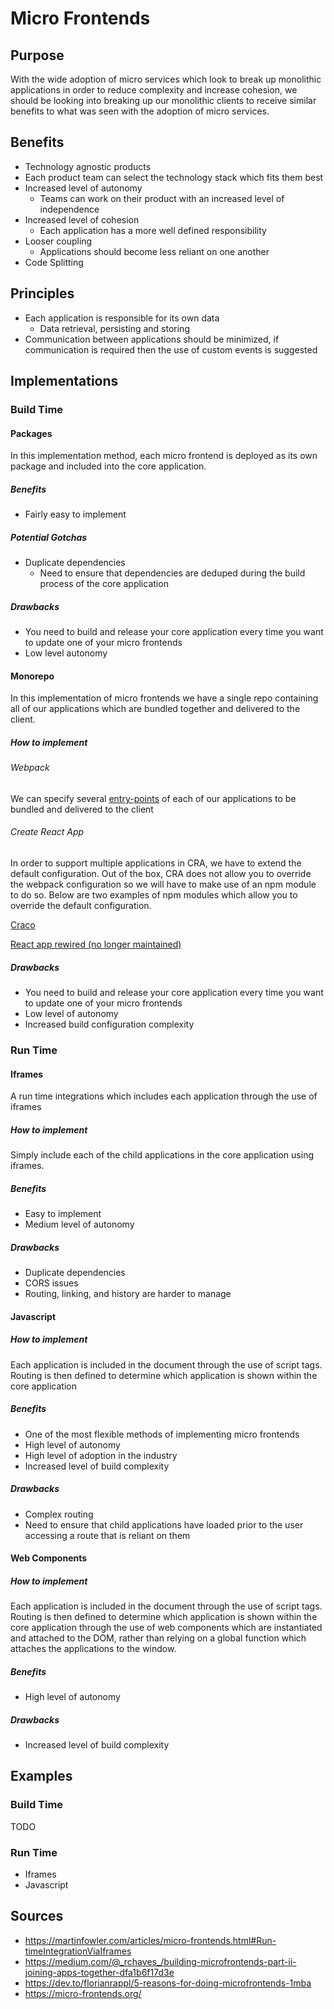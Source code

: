 # Micro Frontends

## Purpose

With the wide adoption of micro services which look to break up monolithic applications in order to reduce complexity and increase cohesion, we should be looking into breaking up our monolithic clients to receive similar benefits to what was seen with the adoption of micro services.

## Benefits

* Technology agnostic products
* Each product team can select the technology stack which fits them best
* Increased level of autonomy
  * Teams can work on their product with an increased level of independence
* Increased level of cohesion
  * Each application has a more well defined responsibility
* Looser coupling
  * Applications should become less reliant on one another
* Code Splitting

## Principles

* Each application is responsible for its own data
  * Data retrieval, persisting and storing
* Communication between applications should be minimized, if communication is required then the use of custom events is suggested

## Implementations

### Build Time

#### Packages

In this implementation method, each micro frontend is deployed as its own package and included into the core application.

##### Benefits

* Fairly easy to implement

##### Potential Gotchas

* Duplicate dependencies
  * Need to ensure that dependencies are deduped during the build process of the core application

##### Drawbacks

* You need to build and release your core application every time you want to update one of your micro frontends
* Low level autonomy

#### Monorepo

In this implementation of micro frontends we have a single repo containing all of our applications which are bundled together and delivered to the client.

##### How to implement

###### Webpack

We can specify several [entry-points](https://webpack.js.org/concepts/entry-points) of each of our applications to be bundled and delivered to the client

###### Create React App

In order to support multiple applications in CRA, we have to extend the default configuration. Out of the box, CRA does not allow you to override the webpack configuration so we will have to make use of an npm module to do so. Below are two examples of npm modules which allow you to override the default configuration.

[Craco](https://www.npmjs.com/package/@craco/craco)

[React app rewired (no longer maintained)](https://www.npmjs.com/package/react-app-rewired)

##### Drawbacks

* You need to build and release your core application every time you want to update one of your micro frontends
* Low level of autonomy
* Increased build configuration complexity


### Run Time

#### Iframes

A run time integrations which includes each application through the use of iframes

##### How to implement

Simply include each of the child applications in the core application using iframes.

##### Benefits

* Easy to implement
* Medium level of autonomy

##### Drawbacks

* Duplicate dependencies
* CORS issues
* Routing, linking, and history are harder to manage

#### Javascript

##### How to implement

Each application is included in the document through the use of script tags. Routing is then defined to determine which application is shown within the core application

##### Benefits

* One of the most flexible methods of implementing micro frontends
* High level of autonomy
* High level of adoption in the industry
* Increased level of build complexity

##### Drawbacks

* Complex routing
* Need to ensure that child applications have loaded prior to the user accessing a route that is reliant on them

#### Web Components

##### How to implement

Each application is included in the document through the use of script tags. Routing is then defined to determine which application is shown within the core application through the use of web components which are instantiated and attached to the DOM, rather than relying on a global function which attaches the applications to the window.

##### Benefits

* High level of autonomy

##### Drawbacks

* Increased level of build complexity

## Examples

### Build Time

TODO

### Run Time

* Iframes
* Javascript

## Sources

* https://martinfowler.com/articles/micro-frontends.html#Run-timeIntegrationViaIframes
* https://medium.com/@_rchaves_/building-microfrontends-part-ii-joining-apps-together-dfa1b6f17d3e
* https://dev.to/florianrappl/5-reasons-for-doing-microfrontends-1mba
* https://micro-frontends.org/
